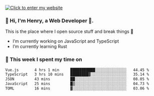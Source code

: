[![Click to enter my website](https://github.com/zh30/zh30/assets/7930156/bb82b0df-3fb8-4136-8522-734cd2b27f6a)](https://blog.zhanghe.dev) 

### 👋 Hi, I'm Henry, a Web Developer 🚀.

This is the place where I open source stuff and break things :rofl:

- I’m currently working on JavaScript and TypeScript
- I’m currently learning Rust

### 💪 This week I spent my time on

<!--START_SECTION:waka-->

```txt
Vue.js       4 hrs 1 min     ███████████░░░░░░░░░░░░░░   44.45 %
TypeScript   3 hrs 10 mins   ████████▓░░░░░░░░░░░░░░░░   35.14 %
JSON         43 mins         ██░░░░░░░░░░░░░░░░░░░░░░░   08.05 %
JavaScript   25 mins         █▒░░░░░░░░░░░░░░░░░░░░░░░   04.73 %
TOML         16 mins         ▓░░░░░░░░░░░░░░░░░░░░░░░░   03.06 %
```

<!--END_SECTION:waka-->
